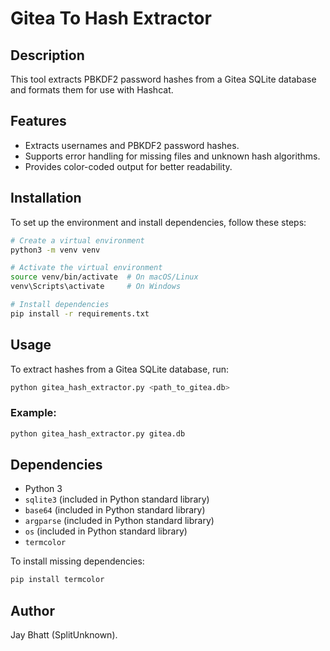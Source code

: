 # Gitea To Hash Extractor

## Description

This tool extracts PBKDF2 password hashes from a Gitea SQLite database and formats them for use with Hashcat.

## Features

- Extracts usernames and PBKDF2 password hashes.
- Supports error handling for missing files and unknown hash algorithms.
- Provides color-coded output for better readability.

## Installation

To set up the environment and install dependencies, follow these steps:

```sh
# Create a virtual environment
python3 -m venv venv

# Activate the virtual environment
source venv/bin/activate  # On macOS/Linux
venv\Scripts\activate     # On Windows

# Install dependencies
pip install -r requirements.txt
```

## Usage

To extract hashes from a Gitea SQLite database, run:

```sh
python gitea_hash_extractor.py <path_to_gitea.db>
```

### Example:

```sh
python gitea_hash_extractor.py gitea.db
```

## Dependencies

- Python 3
- `sqlite3` (included in Python standard library)
- `base64` (included in Python standard library)
- `argparse` (included in Python standard library)
- `os` (included in Python standard library)
- `termcolor`

To install missing dependencies:

```sh
pip install termcolor
```

## Author

Jay Bhatt (SplitUnknown).
